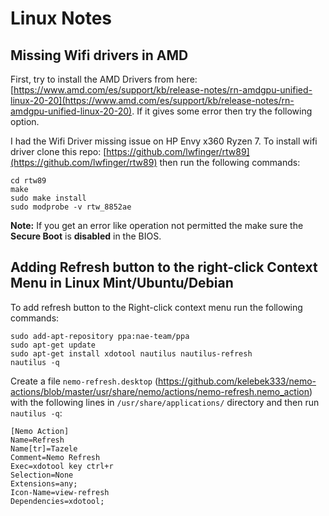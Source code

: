 # Linux Notes

## Missing Wifi drivers in AMD

First, try to install the AMD Drivers from here: [https://www.amd.com/es/support/kb/release-notes/rn-amdgpu-unified-linux-20-20](https://www.amd.com/es/support/kb/release-notes/rn-amdgpu-unified-linux-20-20). If it gives some error then try the following option.

I had the Wifi Driver missing issue on HP Envy x360 Ryzen 7. To install wifi driver clone this repo: [https://github.com/lwfinger/rtw89](https://github.com/lwfinger/rtw89) then run the following commands:
```
cd rtw89
make
sudo make install
sudo modprobe -v rtw_8852ae
```
**Note:** If you get an error like operation not permitted the make sure the **Secure Boot** is **disabled** in the BIOS.


## Adding Refresh button to the right-click Context Menu in Linux Mint/Ubuntu/Debian

To add refresh button to the Right-click context menu run the following commands:

```
sudo add-apt-repository ppa:nae-team/ppa
sudo apt-get update
sudo apt-get install xdotool nautilus nautilus-refresh
nautilus -q
```

Create a file `nemo-refresh.desktop` (https://github.com/kelebek333/nemo-actions/blob/master/usr/share/nemo/actions/nemo-refresh.nemo_action) with the following lines in `/usr/share/applications/` directory and then run `nautilus -q`: 

```
[Nemo Action]
Name=Refresh
Name[tr]=Tazele
Comment=Nemo Refresh
Exec=xdotool key ctrl+r
Selection=None
Extensions=any;
Icon-Name=view-refresh
Dependencies=xdotool;
```
